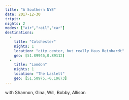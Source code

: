 ```yaml
---
title: "A Southern NYE"
date: 2017-12-30
tripit:
nights: 2
modes: ["air","rail","car"]
destinations:
  -
    title: "Colchester"
    nights: 1
    location: "city center, but really Haus Reinhardt"
    geo: [51.89946,0.89112]
  -
    title: "London"
    nights: 1
    location: "The Laslett"
    geo: [51.50975,-0.19673]
---
```


with Shannon, Gina, Will, Bobby, Allison

